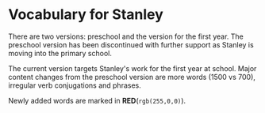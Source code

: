 # Vocabulary for Stanley


There are two versions: preschool and the version for the first year. The preschool version has been discontinued with further support as Stanley is moving into the primary school.


The current version targets Stanley's work for the first year at school. Major content changes from the preschool version are more words (1500 vs 700), irregular verb conjugations and phrases.

Newly added words are marked in **RED**(`rgb(255,0,0)`).